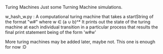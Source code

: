 Turing Machines
Just some Turning Machine simulations.

w_hash_w.py :
A computational turing machine that takes a startString of the format "w#" where w ∈ (a ∪ b)^*
It prints out the state of the turing machine at each individual transition in a particular process that results the final print statement being of the form 'w#w'

More turing machines may be added later, maybe not.
This one is enough for now :D
